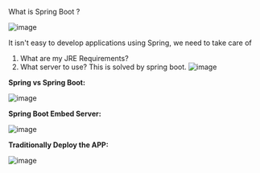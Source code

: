 What is Spring Boot ?

![image](https://github.com/sharmanihal/Spring-Boot/assets/23254358/2dc2f4be-4e28-4c15-bb0a-3636e2583aef)

It isn't easy to develop applications using Spring, we need to take care of
1. What are my JRE Requirements?
2. What server to use?
This is solved by spring boot.
![image](https://github.com/sharmanihal/Spring-Boot/assets/23254358/f86283ef-bdbf-4d06-b4ae-d0e88dcce7ff)

**Spring vs Spring Boot:**

![image](https://github.com/sharmanihal/Spring-Boot/assets/23254358/122a6539-cd02-43b5-aabb-d5782444ff6f)

**Spring Boot Embed Server:**

![image](https://github.com/sharmanihal/Spring-Boot/assets/23254358/e932d8f3-9bf6-468b-b7d7-cf930de9f26d)

**Traditionally Deploy the APP:**

![image](https://github.com/sharmanihal/Spring-Boot/assets/23254358/7491b0a1-32dc-4a27-a27d-62ce1b45d533)

